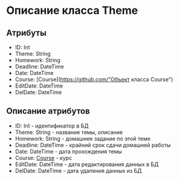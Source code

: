 # Описание класса Theme

## Атрибуты

- ID: Int
- Theme: String
- Homework: String
- Deadline: DateTime
- Date: DateTime
- Course: [Course](https://github.com/"Объект класса Course")
- EditDate: DateTime
- DelDate: DateTime


## Описание атрибутов

- ID: Int - идентификатор в БД
- Theme: String - название темы, описание
- Homework: String - домашнее задание по этой теме
- Deadline: DateTime - крайний срок сдачи домашней работы
- Date: DateTime - дата прохождения темы
- Course: [Course](https://github.com/ "Объект класса Course") - курс
- EditDate: DateTime - дата редактирования данных в БД
- DelDate: DateTime - дата удаления данных из БД
